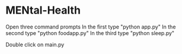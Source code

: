 # MENtal-Health

Open three command prompts
In the first type "python app.py"
In the second type "python foodapp.py"
In the third type "python sleep.py"

Double click on main.py
